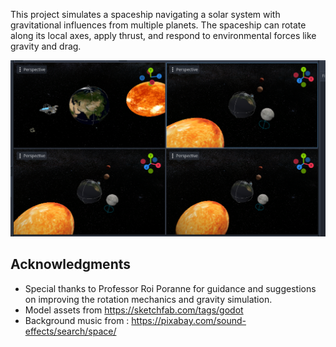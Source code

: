 

This project simulates a spaceship navigating a solar system with gravitational influences from multiple planets.
The spaceship can rotate along its local axes, apply thrust, and respond to environmental forces like gravity and drag.

<img src="readme.png" alt="Project Overview Image" style="max-width: 100%; height: auto;">
 
## Acknowledgments
- Special thanks to Professor Roi Poranne for guidance and suggestions on improving the rotation mechanics and gravity simulation.
- Model assets from https://sketchfab.com/tags/godot
- Background music from : https://pixabay.com/sound-effects/search/space/
